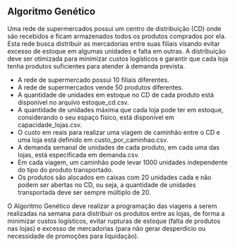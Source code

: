 ## Algoritmo Genético
Uma rede de supermercados possui um centro de distribuição (CD) onde são recebidos e ficam armazenados todos os produtos comprados por ela. Esta rede busca distribuir as mercadorias entre suas filiais visando evitar excesso de estoque em algumas unidades e falta em outras. A distribuição deve ser otimizada para minimizar custos logísticos e garantir que cada loja tenha produtos suficientes para atender à demanda prevista.
- A rede de supermercado possui 10 filiais diferentes.
- A rede de supermercados vende 50 produtos diferentes.
- A quantidade de unidades em estoque no CD de cada produto está disponível no arquivo estoque_cd.csv.
- A quantidade de unidades máxima que cada loja pode ter em estoque, considerando o seu espaço físico, está disponível em capacidade_lojas.csv.
- O custo em reais para realizar uma viagem de caminhão entre o CD e uma loja está definido em custo_por_caminhao.csv.
- A demanda semanal de unidades de cada produto, em cada uma das lojas, está especificada em demanda.csv.
- Em cada viagem, um caminhão pode levar 1000 unidades independente do tipo do produto transportado.
- Os produtos são alocados em caixas com 20 unidades cada e não podem ser abertas no CD, ou seja, a quantidade de unidades transportada deve ser sempre múltiplo de 20.

O Algoritmo Genético deve realizar a programação das viagens a serem realizadas na semana para distribuir os produtos entre as lojas, de forma a minimizar custos logísticos, evitar rupturas de estoque (falta de produtos nas lojas) e excesso de mercadorias (para não gerar desperdício ou necessidade de promoções para liquidação).
